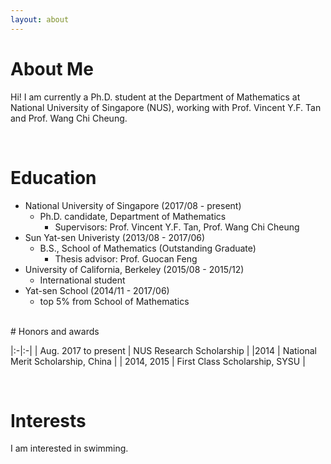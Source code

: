 ```yaml
---
layout: about
---
```


# About Me
Hi! I am currently a Ph.D. student at the Department of Mathematics at National University of Singapore (NUS), working with Prof. Vincent Y.F. Tan and Prof. Wang Chi Cheung.
<!---There is no specific format here. You can fill out the form you want.  
For example, you might want to write a brief introduction about your self, experience, interests, publications, and other information.  
I wrote "about me", "career", and "interests" on this page as an example.  
--->

<br/>

# Education
* National University of Singapore (2017/08 - present)
  * Ph.D. candidate, Department of Mathematics
    * Supervisors: Prof. Vincent Y.F. Tan, Prof. Wang Chi Cheung 
* Sun Yat-sen Univeristy (2013/08 - 2017/06)
  * B.S., School of Mathematics (Outstanding Graduate)
    * Thesis advisor: Prof. Guocan Feng
* University of California, Berkeley (2015/08 - 2015/12)
  * International student
* Yat-sen School (2014/11 - 2017/06)
  * top 5% from School of Mathematics

<br/>
# Honors and awards

|:-|:-|
| Aug. 2017 to present	| NUS Research Scholarship |
|2014	                 | National Merit Scholarship, China |
| 2014, 2015	          | First Class Scholarship, SYSU |

<br/>

  
<!---# Career
* Second Company (2012/01 ~ )
  * Web Application Firewall
    * Developed TCP network acceleration module.
    * Developde Application User Interface.
* First Company (2011/01 ~ 2011/12)
  * VPN Development Company
  * Team Leader of VPN Development Div.
<br/>
--->

# Interests
I am interested in swimming.
<!---I am interested in technology trends.  
I'm not afraid to learn languages, but I enjoy using Python.  
I like to automate and reduce annoying things.  
--->
